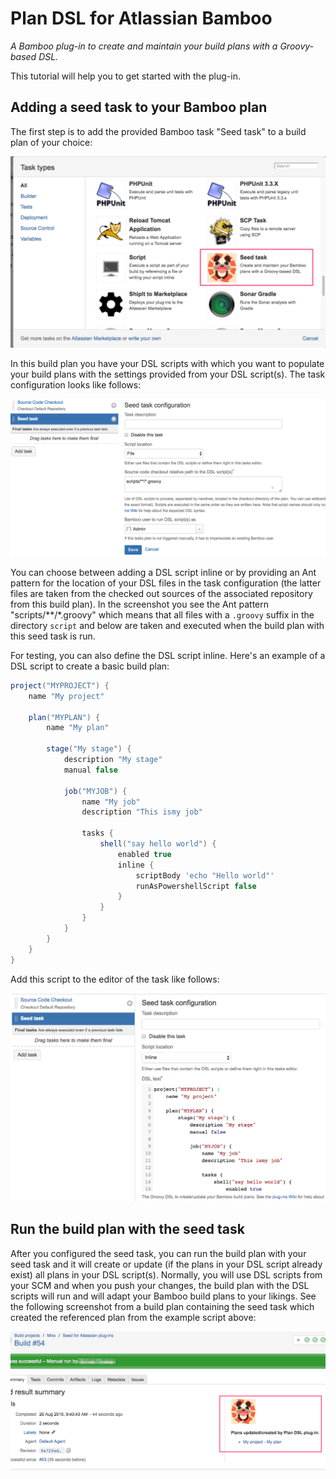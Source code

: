 # Plan DSL for Atlassian Bamboo

_A Bamboo plug-in to create and maintain your build plans with a Groovy-based DSL._

This tutorial will help you to get started with the plug-in.

## Adding a seed task to your Bamboo plan
The first step is to add the provided Bamboo task "Seed task" to a build plan of your choice:

![Adding a seed task to a build plan](seed_task.png)

In this build plan you have your DSL scripts with which you want to populate your build plans with the settings provided from your DSL script(s). The task configuration looks like follows:

![Configuring the seed task](highlight1_task.png)

You can choose between adding a DSL script inline or by providing an Ant pattern for the location of your DSL files in the task configuration (the latter files are taken from the checked out sources of the associated repository from this build plan). In the screenshot you see the Ant pattern "scripts/**/*.groovy" which means that all files with a `.groovy` suffix in the directory `script` and below are taken and executed when the build plan with this seed task is run. 

For testing, you can also define the DSL script inline. Here's an example of a DSL script to create a basic build plan:

```groovy
project("MYPROJECT") {
    name "My project"

    plan("MYPLAN") {
        name "My plan"
        
        stage("My stage") {
            description "My stage"
            manual false

            job("MYJOB") {
                name "My job"
                description "This ismy job"

                tasks {
                    shell("say hello world") {
                        enabled true
                        inline {
                            scriptBody 'echo "Hello world"'
                            runAsPowershellScript false
                        }
                    }
                }
            }
        }
    }
}
```

Add this script to the editor of the task like follows:

![Inline DSL script in task configuration](seed_task_inline.png)


## Run the build plan with the seed task
After you configured the seed task, you can run the build plan with your seed task and it will create or update (if the plans in your DSL script already exist) all plans in your DSL script(s). Normally, you will use DSL scripts from your SCM and when you push your changes, the build plan with the DSL scripts will run and will adapt your Bamboo build plans to your likings. See the following screenshot from a build plan containing the seed task which created the referenced plan from the example script above:

![Inline DSL script in task configuration](task_result.png)
